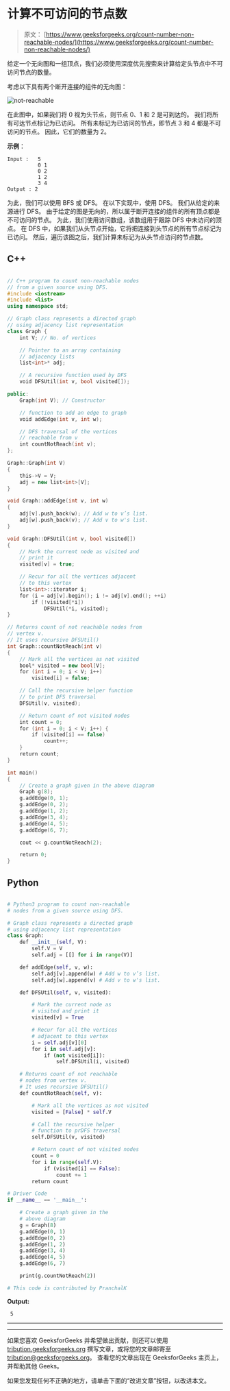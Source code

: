 # 计算不可访问的节点数

> 原文： [https://www.geeksforgeeks.org/count-number-non-reachable-nodes/](https://www.geeksforgeeks.org/count-number-non-reachable-nodes/)

给定一个无向图和一组顶点，我们必须使用深度优先搜索来计算给定头节点中不可访问节点的数量。

考虑以下具有两个断开连接的组件的无向图：

![not-reachable](img/8a3668ad4c4e9b59ac1f2a405507159d.png)

在此图中，如果我们将 0 视为头节点，则节点 0、1 和 2 是可到达的。 我们将所有可达节点标记为已访问。 所有未标记为已访问的节点，即节点 3 和 4 都是不可访问的节点。 因此，它们的数量为 2。

**示例**：

```
Input :   5
          0 1
          0 2
          1 2
          3 4
Output : 2

```

为此，我们可以使用 BFS 或 DFS。 在以下实现中，使用 DFS。 我们从给定的来源进行 DFS。 由于给定的图是无向的，所以属于断开连接的组件的所有顶点都是不可访问的节点。 为此，我们使用访问数组，该数组用于跟踪 DFS 中未访问的顶点。 在 DFS 中，如果我们从头节点开始，它将把连接到头节点的所有节点标记为已访问。 然后，遍历该图之后，我们计算未标记为从头节点访问的节点数。

## C++

```cpp

// C++ program to count non-reachable nodes 
// from a given source using DFS. 
#include <iostream> 
#include <list> 
using namespace std; 

// Graph class represents a directed graph 
// using adjacency list representation 
class Graph { 
    int V; // No. of vertices 

    // Pointer to an array containing 
    // adjacency lists 
    list<int>* adj; 

    // A recursive function used by DFS 
    void DFSUtil(int v, bool visited[]); 

public: 
    Graph(int V); // Constructor 

    // function to add an edge to graph 
    void addEdge(int v, int w); 

    // DFS traversal of the vertices 
    // reachable from v 
    int countNotReach(int v); 
}; 

Graph::Graph(int V) 
{ 
    this->V = V; 
    adj = new list<int>[V]; 
} 

void Graph::addEdge(int v, int w) 
{ 
    adj[v].push_back(w); // Add w to v’s list. 
    adj[w].push_back(v); // Add v to w's list. 
} 

void Graph::DFSUtil(int v, bool visited[]) 
{ 
    // Mark the current node as visited and 
    // print it 
    visited[v] = true; 

    // Recur for all the vertices adjacent 
    // to this vertex 
    list<int>::iterator i; 
    for (i = adj[v].begin(); i != adj[v].end(); ++i) 
        if (!visited[*i]) 
            DFSUtil(*i, visited); 
} 

// Returns count of not reachable nodes from 
// vertex v. 
// It uses recursive DFSUtil() 
int Graph::countNotReach(int v) 
{ 
    // Mark all the vertices as not visited 
    bool* visited = new bool[V]; 
    for (int i = 0; i < V; i++) 
        visited[i] = false; 

    // Call the recursive helper function 
    // to print DFS traversal 
    DFSUtil(v, visited); 

    // Return count of not visited nodes 
    int count = 0; 
    for (int i = 0; i < V; i++) { 
        if (visited[i] == false) 
            count++; 
    } 
    return count; 
} 

int main() 
{ 
    // Create a graph given in the above diagram 
    Graph g(8); 
    g.addEdge(0, 1); 
    g.addEdge(0, 2); 
    g.addEdge(1, 2); 
    g.addEdge(3, 4); 
    g.addEdge(4, 5); 
    g.addEdge(6, 7); 

    cout << g.countNotReach(2); 

    return 0; 
} 

```

## Python

```py

# Python3 program to count non-reachable  
# nodes from a given source using DFS.  

# Graph class represents a directed graph  
# using adjacency list representation  
class Graph: 
    def __init__(self, V): 
        self.V = V 
        self.adj = [[] for i in range(V)] 

    def addEdge(self, v, w): 
        self.adj[v].append(w) # Add w to v’s list.  
        self.adj[w].append(v) # Add v to w's list. 

    def DFSUtil(self, v, visited): 

        # Mark the current node as  
        # visited and print it  
        visited[v] = True

        # Recur for all the vertices  
        # adjacent to this vertex 
        i = self.adj[v][0] 
        for i in self.adj[v]: 
            if (not visited[i]):  
                self.DFSUtil(i, visited)  

    # Returns count of not reachable  
    # nodes from vertex v.  
    # It uses recursive DFSUtil()  
    def countNotReach(self, v): 

        # Mark all the vertices as not visited  
        visited = [False] * self.V 

        # Call the recursive helper  
        # function to prDFS traversal  
        self.DFSUtil(v, visited)  

        # Return count of not visited nodes  
        count = 0
        for i in range(self.V): 
            if (visited[i] == False):  
                count += 1
        return count 

# Driver Code 
if __name__ == '__main__': 

    # Create a graph given in the 
    # above diagram  
    g = Graph(8)  
    g.addEdge(0, 1)  
    g.addEdge(0, 2)  
    g.addEdge(1, 2)  
    g.addEdge(3, 4)  
    g.addEdge(4, 5)  
    g.addEdge(6, 7)  

    print(g.countNotReach(2)) 

# This code is contributed by PranchalK 

```

**Output:**

```
 5

```



* * *

* * *

如果您喜欢 GeeksforGeeks 并希望做出贡献，则还可以使用 [tribution.geeksforgeeks.org](https://contribute.geeksforgeeks.org/) 撰写文章，或将您的文章邮寄至 tribution@geeksforgeeks.org。 查看您的文章出现在 GeeksforGeeks 主页上，并帮助其他 Geeks。

如果您发现任何不正确的地方，请单击下面的“改进文章”按钮，以改进本文。